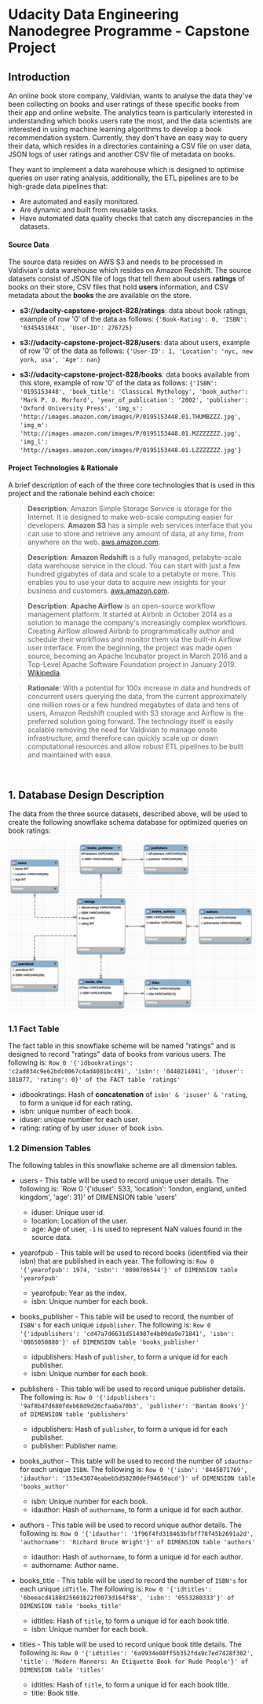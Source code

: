 # Udacity Data Engineering Nanodegree Programme - Capstone Project

## Introduction
An online book store company, Valdivian,  wants to analyse the data they've been collecting on books and user ratings of these specific books from their app and online website. The analytics team is particularly interested in understanding which books users rate the most, and the data scientists are interested in using machine learning algorithms to develop a book recommendation system. Currently, they don't have an easy way to query their data, which resides in a directories containing a CSV file on user data, JSON logs of user ratings and another CSV file of metadata on books.

They want to implement a data warehouse which is designed to optimise queries on user rating analysis, additionally, the ETL pipelines are to be high-grade data pipelines that:
* Are automated and easily monitored. 
* Are dynamic and built from reusable tasks.
* Have automated data quality checks that catch any discrepancies in the datasets.

#### Source Data
The source data resides on AWS S3 and needs to be processed in Valdivian's data warehouse which resides on Amazon Redshift. The source datasets consist of JSON file of logs that tell them about users **ratings** of books on their store, CSV files that hold **users** information, and CSV metadata about the **books** the are available on the store.

* **s3://udacity-capstone-project-828/ratings**: data about book ratings, example of row '0' of the data as follows:
  `{'Book-Rating': 0, 'ISBN': '034545104X', 'User-ID': 276725}`

* **s3://udacity-capstone-project-828/users**: data about users, example of row '0' of the data as follows:
  `{'User-ID': 1, 'Location': 'nyc, new york, usa', 'Age': nan}`

* **s3://udacity-capstone-project-828/books**: data books available from this store, example of row '0' of the data as follows:
  `{'ISBN': '0195153448', 'book_title': 'Classical Mythology', 'book_author': 'Mark P. O. Morford', 'year_of_publication': '2002', 'publisher': 'Oxford University Press', 'img_s': 'http://images.amazon.com/images/P/0195153448.01.THUMBZZZ.jpg', 'img_m': 'http://images.amazon.com/images/P/0195153448.01.MZZZZZZZ.jpg', 'img_l': 'http://images.amazon.com/images/P/0195153448.01.LZZZZZZZ.jpg'}`

#### Project Technologies & Rationale
A brief description of each of the three core technologies that is used in this project and the rationale behind each choice:
> **Description**: Amazon Simple Storage Service is storage for the Internet. It is designed to make web-scale computing easier for developers. **Amazon S3** has a simple web services interface that you can use to store and retrieve any amount of data, at any time, from anywhere on the web. [aws.amazon.com](https://docs.aws.amazon.com/AmazonS3/latest/dev/Welcome.html). 

> **Description**: **Amazon Redshift** is a fully managed, petabyte-scale data warehouse service in the cloud. You can start with just a few hundred gigabytes of data and scale to a petabyte or more. This enables you to use your data to acquire new insights for your business and customers. [aws.amazon.com](https://docs.aws.amazon.com/redshift/latest/mgmt/welcome.html). 

> **Description**: **Apache Airflow** is an open-source workflow management platform. It started at Airbnb in October 2014 as a solution to manage the company's increasingly complex workflows. Creating Airflow allowed Airbnb to programmatically author and schedule their workflows and monitor them via the built-in Airflow user interface. From the beginning, the project was made open source, becoming an Apache Incubator project in March 2016 and a Top-Level Apache Software Foundation project in January 2019. [Wikipedia](https://en.wikipedia.org/wiki/Apache_Airflow).

> **Rationale**: With a potential for 100x increase in data and hundreds of concurrent users querying the data, from the current approximately one million rows or a few hundred megabytes of data and tens of users, Amazon Redshift coupled with S3 storage and Airflow is the preferred solution going forward. The technology itself is easily scalable removing the need for Valdivian to manage onsite infrastructure, amd therefore can quickly scale up or down computational resources and allow robust ETL pipelines to be built and maintained with ease.

<br/>

## 1. Database Design Description
The data from the three source datasets, described above, will be used to create the following snowflake schema database for optimized queries on book ratings:

![](https://github.com/manchhui/Udacity-DENG-Capstone/blob/master/21EE3C3C-9D3F-43AA-8EC0-A09BCAC3EA57.jpeg)

### 1.1 Fact Table
The fact table in this snowflake scheme will be named "ratings" and is designed to record "ratings" data of books from various users. The following is: `Row 0 '{'idbookratings': 'c2ad834c9e62bdc0067c4ad4081bc491', 'isbn': '0440214041', 'iduser': 181077, 'rating': 0}' of the FACT table 'ratings'`
- idbookratings: Hash of **concatenation** of `isbn' & 'isuser' & 'rating`, to form a unique id for each rating.
- isbn: unique number of each book.
- iduser: unique number for each user.
- rating: rating of by user `iduser` of book `isbn`.


### 1.2 Dimension Tables
The following tables in this snowflake scheme are all dimension tables.
- users - This table will be used to record unique user details. The following is: `Row 0 '{'iduser': 533, 'location': 'london, england, united kingdom', 'age': 31}' of DIMENSION table 'users'
  - iduser: Unique user id.
  - location: Location of the user.
  - age: Age of user, `-1` is used to represent NaN values found in the source data.

- yearofpub - This table will be used to record books (identified via their isbn) that are published in each year. The following is: `Row 0 '{'yearofpub': 1974, 'isbn': '0800706544'}' of DIMENSION table 'yearofpub'`
  - yearofpub: Year as the index.
  - isbn: Unique number for each book.

- books_publisher - This table will be used to record, the number of `ISBN's` for each unique `idpublisher`. The following is: `Row 0 '{'idpublishers': 'cd47a7d6631d514987e4b09da9e71841', 'isbn': '0865050880'}' of DIMENSION table 'books_publisher'`
  - idpublishers: Hash of `publisher`, to form a unique id for each publisher.
  - isbn: Unique number for each book.

- publishers - This table will be used to record unique publisher details. The following is: `Row 0 '{'idpublishers': '9af8b47d680fdeb68d9d26cfaaba70b3', 'publisher': 'Bantam Books'}' of DIMENSION table 'publishers'`
  - idpublishers: Hash of `publisher`, to form a unique id for each publisher.
  - publisher: Publisher name.

- books_author - This table will be used to record the number of `idauthor` for each unique `ISBN`. The following is: `Row 0 '{'isbn': '8445071769', 'idauthor': '153e43074eabeb5d58200def94650acd'}' of DIMENSION table 'books_author'`
  - isbn: Unique number for each book.
  - idauthor: Hash of `authorname`, to form a unique id for each author.

- authors - This table will be used to record unique author details. The following is: `Row 0 '{'idauthor': '1f96f4fd318463bfbff78f45b2691a2d', 'authorname': 'Richard Bruce Wright'}' of DIMENSION table 'authors'`
  - idauthor: Hash of `authorname`, to form a unique id for each author.
  - authorname: Author name.

- books_title -  This table will be used to record the number of `ISBN's` for each unique `idTitle`. The following is: `Row 0 '{'idtitles': '6beeacd4188d25601b22f0073d164f88', 'isbn': '0553280333'}' of DIMENSION table 'books_title'`
  - idtitles: Hash of `title`, to form a unique id for each book title.
  - isbn: Unique number for each book.

- titles -  This table will be used to record unique book title details. The following is: `Row 0 '{'idtitles': '6a9934e08ff5b352fda9c7ed7428f302', 'title': 'Modern Manners: An Etiquette Book for Rude People'}' of DIMENSION table 'titles'`
  - idtitles: Hash of `title`, to form a unique id for each book title.
  - title: Book title.

<br/>
